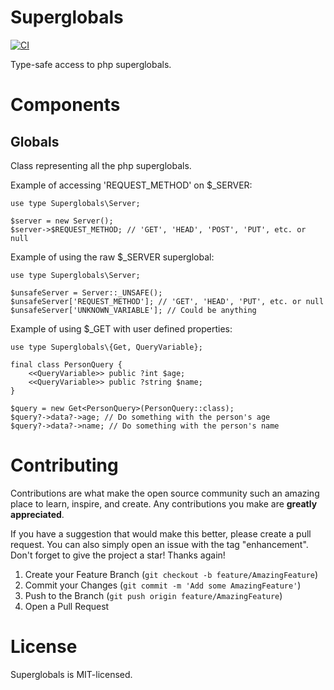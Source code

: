 Superglobals
============
[![CI](https://github.com/vboivin/Superglobals/actions/workflows/build_and_test.yml/badge.svg)](https://github.com/vboivin/Superglobals/actions/workflows/build_and_test.yml)


Type-safe access to php superglobals.

Components
==========

Globals
-------

Class representing all the php superglobals.

Example of accessing 'REQUEST_METHOD' on $_SERVER:

```Hack
use type Superglobals\Server;

$server = new Server();
$server->$REQUEST_METHOD; // 'GET', 'HEAD', 'POST', 'PUT', etc. or null
```

Example of using the raw $_SERVER superglobal:
```Hack
use type Superglobals\Server;

$unsafeServer = Server::_UNSAFE();
$unsafeServer['REQUEST_METHOD']; // 'GET', 'HEAD', 'PUT', etc. or null
$unsafeServer['UNKNOWN_VARIABLE']; // Could be anything
```

Example of using $_GET with user defined properties:
```Hack
use type Superglobals\{Get, QueryVariable};

final class PersonQuery {
    <<QueryVariable>> public ?int $age;
    <<QueryVariable>> public ?string $name;
}

$query = new Get<PersonQuery>(PersonQuery::class);
$query?->data?->age; // Do something with the person's age
$query?->data?->name; // Do something with the person's name
```


Contributing
============

Contributions are what make the open source community such an amazing place to 
learn, inspire, and create. Any contributions you make are **greatly appreciated**.

If you have a suggestion that would make this better, please create a pull request. You can also simply open an issue with the tag "enhancement".
Don't forget to give the project a star! Thanks again!

1. Create your Feature Branch (`git checkout -b feature/AmazingFeature`)
2. Commit your Changes (`git commit -m 'Add some AmazingFeature'`)
3. Push to the Branch (`git push origin feature/AmazingFeature`)
4. Open a Pull Request

License
=======

Superglobals is MIT-licensed.